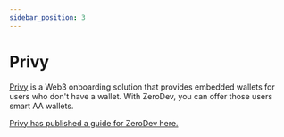 ```yaml
---
sidebar_position: 3
---
```


# Privy

[Privy](https://www.privy.io/) is a Web3 onboarding solution that provides embedded wallets for users who don't have a wallet.  With ZeroDev, you can offer those users smart AA wallets.

[Privy has published a guide for ZeroDev here.](https://docs.privy.io/guide/guides/zerodev)